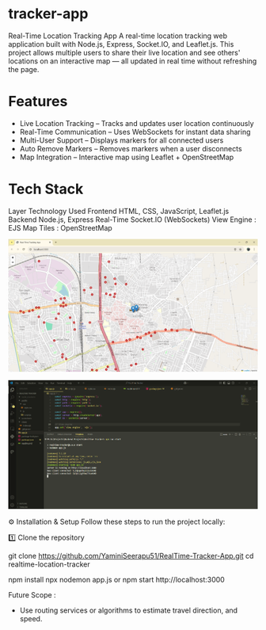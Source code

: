 # tracker-app
Real-Time Location Tracking App
A real-time location tracking web application built with Node.js, Express, Socket.IO, and Leaflet.js.
This project allows multiple users to share their live location and see others' locations on an interactive map — all updated in real time without refreshing the page.

# Features
- Live Location Tracking – Tracks and updates user location continuously
- Real-Time Communication – Uses WebSockets for instant data sharing
- Multi-User Support – Displays markers for all connected users
- Auto Remove Markers – Removes markers when a user disconnects
- Map Integration – Interactive map using Leaflet + OpenStreetMap

# Tech Stack

Layer	Technology Used
Frontend	HTML, CSS, JavaScript, Leaflet.js
Backend	Node.js, Express
Real-Time	Socket.IO (WebSockets)
View Engine :	EJS
Map Tiles :	OpenStreetMap


![image alt](https://github.com/YaminiSeerapu51/tracker-app/blob/69d1907d0a44ed3dcc650158d27c129826d68a62/485445308-4e1e9bac-c4c5-45dd-ba73-b4926d7c6b4d.png?raw=true)

![image_alt](https://github.com/YaminiSeerapu51/tracker-app/blob/69d1907d0a44ed3dcc650158d27c129826d68a62/485445890-9e5533f8-60ce-47f4-9fec-77b5c8d0bcc4.png?raw=true)

⚙️ Installation & Setup
Follow these steps to run the project locally:

1️⃣ Clone the repository

git clone https://github.com/YaminiSeerapu51/RealTime-Tracker-App.git
cd realtime-location-tracker

npm install
npx nodemon app.js
or 
npm start
http://localhost:3000

Future Scope : 
- Use routing services or algorithms to estimate travel direction, and speed.

